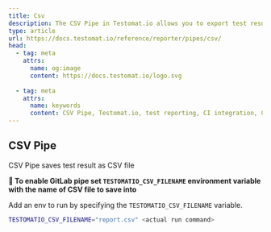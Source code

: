 ```yaml
---
title: Csv
description: The CSV Pipe in Testomat.io allows you to export test results as a CSV file by setting the TESTOMATIO_CSV_FILENAME environment variable. This functionality integrates with CI workflows to generate reports in a simple, readable format, enabling easy sharing and analysis of test results across teams.
type: article
url: https://docs.testomat.io/reference/reporter/pipes/csv/
head:
  - tag: meta
    attrs:
      name: og:image
      content: https://docs.testomat.io/logo.svg
      
  - tag: meta
    attrs:
      name: keywords
      content: CSV Pipe, Testomat.io, test reporting, CI integration, CSV export, test results, automated testing, TESTOMATIO_CSV_FILENAME
---
```

## CSV Pipe

CSV Pipe saves test result as CSV file

**🔌 To enable GitLab pipe set `TESTOMATIO_CSV_FILENAME` environment variable with the name of CSV file to save into**

Add an env to run by specifying the `TESTOMATIO_CSV_FILENAME` variable.

```bash
TESTOMATIO_CSV_FILENAME="report.csv" <actual run command>
```

